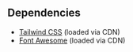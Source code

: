 ## Dependencies
- [Tailwind CSS](https://tailwindcss.com/) (loaded via CDN)
- [Font Awesome](https://fontawesome.com/) (loaded via CDN)

